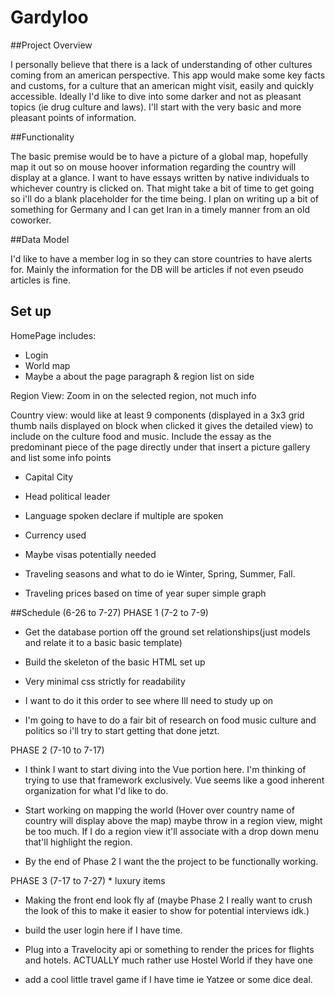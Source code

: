 # Gardyloo

##Project Overview

I personally believe that there is a lack of understanding of other cultures coming from an american perspective.  This app would make some key facts and customs, for a culture that an american might visit, easily and quickly accessible.  Ideally I'd like to dive into some darker and not as pleasant topics (ie drug culture and laws).  I'll start with the very basic and more pleasant points of information.

##Functionality

The basic premise would be to have a picture of a global map, hopefully map it out so on mouse hoover information regarding the country will display at a glance. I want to have essays written by native individuals to whichever country is clicked on.  That might take a bit of time to get going so i'll do a blank placeholder for the time being.  I plan on writing up a bit of something for Germany and I can get Iran in a timely manner from an old coworker.

##Data Model

I'd like to have a member log in so they can store countries to have alerts for.  Mainly the information for the DB will be articles if not even pseudo articles is fine.
## Set up
HomePage includes: 
* Login 
* World map 
* Maybe a about the page paragraph & region list on side

Region View:  Zoom in on the selected region, not much info

Country view: would like at least 9 components (displayed in a 3x3 grid thumb nails displayed on block when clicked it gives the detailed view) to include on the culture food and music.  Include the essay as the predominant piece of the page directly under that insert a picture gallery and list some info points
* Capital City

* Head political leader

* Language spoken declare if multiple are spoken

* Currency used

* Maybe visas potentially needed

* Traveling seasons and what to do ie Winter, Spring, Summer, Fall.

* Traveling prices based on time of year super simple graph
                    
##Schedule
(6-26 to 7-27)
PHASE 1 (7-2 to 7-9)

- Get the database portion off the ground set relationships(just models and relate it to a basic basic template)

- Build the skeleton of the basic HTML set up

- Very minimal css strictly for readability 

- I want to do it this order to see where Ill need to study up on

- I'm going to have to do a fair bit of research on food music culture and politics so i'll try to start getting that done jetzt.

PHASE 2 (7-10 to 7-17)

- I think I want to start diving into the Vue portion here.  I'm thinking of trying to use that framework exclusively. Vue seems like a good inherent organization for what I'd like to do.

- Start working on mapping the world (Hover over country name of country will display above the map) maybe throw in a region view, might be too much.  If I do a region view it'll associate with a drop down menu that'll highlight the region.

* By the end of Phase 2 I want the the project to be functionally working.

PHASE 3 (7-17 to 7-27) * luxury items

* Making the front end look fly af (maybe Phase 2 I really want to crush the look of this to make it easier to show for potential interviews idk.)

* build the user login here if I have time.

* Plug into a Travelocity api or something to render the prices for flights and hotels. ACTUALLY much rather use Hostel World if they have one
* add a cool little travel game if I have time ie Yatzee or some dice deal.

